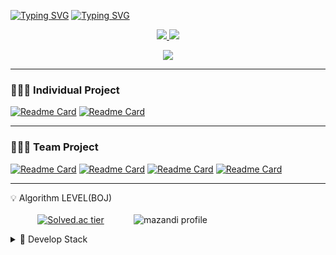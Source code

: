 [![Typing SVG](https://readme-typing-svg.herokuapp.com?font=Roboto+Condensed&color=%23000000&size=50&center=true&vCenter=true&width=1200&height=70&lines=%F0%9F%99%8B%F0%9F%8F%BB+SeungHoon's+GITHUB)](https://github.com/CodingLeeSeungHoon)
[![Typing SVG](https://readme-typing-svg.herokuapp.com?font=Playfair+Display&color=%23000000&size=25&center=true&vCenter=true&width=1200&height=30&lines=I+want+to+be+a+Backend-Engineer+who+knows+A.I+well)](https://github.com/CodingLeeSeungHoon)

<p align="center">
  <a href="https://blog.naver.com/free_minkya" target="_blank">
      <img src="https://img.shields.io/badge/PORTFOLIO-000000?style=for-the-badge&logo=blog&logoColor=white"> 
  </a>
  
  <a href="https://codingleeseunghoon.notion.site/SeungHoon-Lee-f73fdb0e3fe84c37a07c2308e9caa336" target="_blank">
      <img src="https://img.shields.io/badge/RESUME-000000?style=for-the-badge&logo=blog&logoColor=white"> 
  </a>
</p>

<p align="center">
  <a href="https://hits.seeyoufarm.com"><img src="https://hits.seeyoufarm.com/api/count/incr/badge.svg?url=https%3A%2F%2Fgithub.com%2FCodingLeeSeungHoon%2F&count_bg=%23989898&title_bg=%23555555&icon=swarm.svg&icon_color=%23FFFFFF&title=hits&edge_flat=false"/>
  </a>
</p>



---
### 🧑🏻‍💻 Individual Project
[![Readme Card](https://github-readme-stats.vercel.app/api/pin/?username=CodingLeeSeungHoon&repo=Python_Algorithm_TeamNote)](https://github.com/CodingLeeSeungHoon/Python_Algorithm_TeamNote)
[![Readme Card](https://github-readme-stats.vercel.app/api/pin/?username=CodingLeeSeungHoon&repo=JPABulkInsertAnalysis)]( https://github.com/CodingLeeSeungHoon/JPABulkInsertAnalysis)

---
### 🧑🏻‍💻 Team Project
[![Readme Card](https://github-readme-stats.vercel.app/api/pin/?username=CodingLeeSeungHoon&repo=HairLossDetection)](https://github.com/CodingLeeSeungHoon/HairLossDetection)
[![Readme Card](https://github-readme-stats.vercel.app/api/pin/?username=CodingLeeSeungHoon&repo=gazuaProject)](https://github.com/CodingLeeSeungHoon/gazuaProject)
[![Readme Card](https://github-readme-stats.vercel.app/api/pin/?username=CodingLeeSeungHoon&repo=StockPricePredictor)](https://github.com/CodingLeeSeungHoon/StockPricePredictor)
[![Readme Card](https://github-readme-stats.vercel.app/api/pin/?username=CodingLeeSeungHoon&repo=NewsTitleMaker)](https://github.com/CodingLeeSeungHoon/NewsTitleMaker)

---

💡 Algorithm LEVEL(BOJ)         </br>    </br>
&nbsp;&nbsp;&nbsp;&nbsp;&nbsp;&nbsp;&nbsp;&nbsp;&nbsp;&nbsp;
[![Solved.ac tier](http://mazassumnida.wtf/api/v2/generate_badge?boj=free_minkya)](https://solved.ac/free_minkya)
&nbsp;&nbsp;&nbsp;&nbsp;&nbsp;&nbsp;&nbsp;&nbsp;&nbsp;&nbsp;
![mazandi profile](http://mazandi.herokuapp.com/api?handle=free_minkya&theme=dark)
<details>
  <summary> 💎 Develop Stack </summary>
  
 ```
  Not updated.
 ```

</details>
